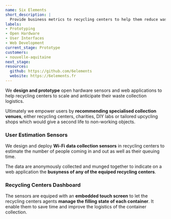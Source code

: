 ```yaml
---
name: Six Elements
short_description: |
  Provide business metrics to recycling centers to help them reduce waste in their local area.
labels:
- Prototyping
- Open Hardware
- User Interfaces
- Web Development
current_stage: Prototype
customers:
- nouvelle-aquitaine
next_stage:
resources:
  github: https://github.com/6elements
  website: https://6elements.fr
---
```


We **design and prototype** open hardware sensors and web applications to help recycling centers to scale and anticipate their waste collection logistics.

Ultimately we empower users by **recommending specialised collection venues**, either recycling centers, charities, DIY labs or tailored upcycling shops which would give a second life to non-working objects.

### User Estimation Sensors

We design and deploy **Wi-Fi data collection sensors** in recycling centers to estimate the number of people coming in and out as well as their queuing time.

The data are anonymously collected and munged together to indicate on a web application the **busyness of any of the equiped recycling centers**.

### Recycling Centers Dashboard

The sensors are equiped with an **embedded touch screen** to let the recycling centers agents **manage the filling state of each container**. It enable them to save time and improve the logistics of the container collection.
